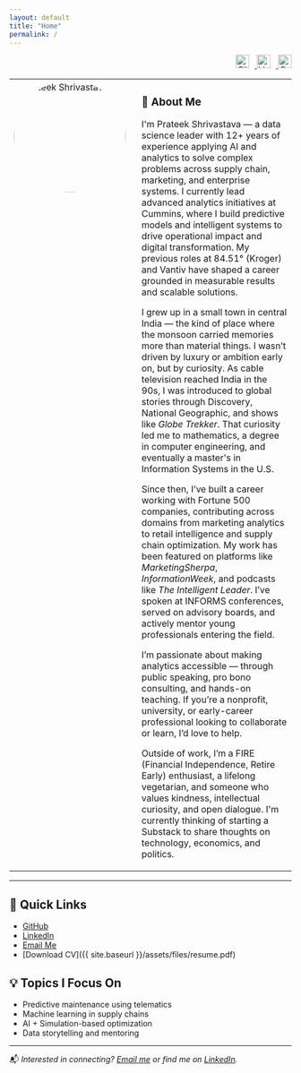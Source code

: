 ```yaml
---
layout: default
title: "Home"
permalink: /
---
```


<p align="right">
  <a href="https://github.com/prateek0489" target="_blank">
    <img src="https://cdn.jsdelivr.net/npm/simple-icons@v9/icons/github.svg" alt="GitHub" width="24" height="24" style="margin-right: 10px;" />
  </a>
  <a href="https://linkedin.com/in/pshrivastava1989" target="_blank">
    <img src="https://cdn.jsdelivr.net/npm/simple-icons@v9/icons/linkedin.svg" alt="LinkedIn" width="24" height="24" style="margin-right: 10px;" />
  </a>
  <a href="https://scholar.google.com/citations?user=V62DoOgAAAAJ" target="_blank">
    <img src="https://cdn.jsdelivr.net/npm/simple-icons@v9/icons/googlescholar.svg" alt="Google Scholar" width="24" height="24" />
  </a>
</p>

<table>
<tr>
<td style="width: 30%; vertical-align: top;">
  <img src="{{ site.baseurl }}/assets/images/prateek.jpg" alt="Prateek Shrivastava" width="200" style="border-radius: 50%;">
</td>
<td style="padding-left: 20px; vertical-align: top;">

### 👋 About Me

I'm Prateek Shrivastava — a data science leader with 12+ years of experience applying AI and analytics to solve complex problems across supply chain, marketing, and enterprise systems. I currently lead advanced analytics initiatives at Cummins, where I build predictive models and intelligent systems to drive operational impact and digital transformation. My previous roles at 84.51° (Kroger) and Vantiv have shaped a career grounded in measurable results and scalable solutions.


I grew up in a small town in central India — the kind of place where the monsoon carried memories more than material things. I wasn’t driven by luxury or ambition early on, but by curiosity. As cable television reached India in the 90s, I was introduced to global stories through Discovery, National Geographic, and shows like *Globe Trekker*. That curiosity led me to mathematics, a degree in computer engineering, and eventually a master's in Information Systems in the U.S.


Since then, I’ve built a career working with Fortune 500 companies, contributing across domains from marketing analytics to retail intelligence and supply chain optimization. My work has been featured on platforms like *MarketingSherpa*, *InformationWeek*, and podcasts like *The Intelligent Leader*. I’ve spoken at INFORMS conferences, served on advisory boards, and actively mentor young professionals entering the field.


I’m passionate about making analytics accessible — through public speaking, pro bono consulting, and hands-on teaching. If you’re a nonprofit, university, or early-career professional looking to collaborate or learn, I’d love to help.


Outside of work, I’m a FIRE (Financial Independence, Retire Early) enthusiast, a lifelong vegetarian, and someone who values kindness, intellectual curiosity, and open dialogue. I'm currently thinking of starting a Substack to share thoughts on technology, economics, and politics.

</td>
</tr>
</table>

---

## 🔗 Quick Links
- [GitHub](https://github.com/prateek0489)
- [LinkedIn](https://linkedin.com/in/pshrivastava1989)
- [Email Me](mailto:prateek.ietdavv@gmail.com)
- [Download CV]({{ site.baseurl }}/assets/files/resume.pdf)

## 💡 Topics I Focus On
- Predictive maintenance using telematics
- Machine learning in supply chains
- AI + Simulation-based optimization
- Data storytelling and mentoring

---

📬 *Interested in connecting? [Email me](mailto:prateek.ietdavv@gmail.com) or find me on [LinkedIn](https://linkedin.com/in/pshrivastava1989).*
